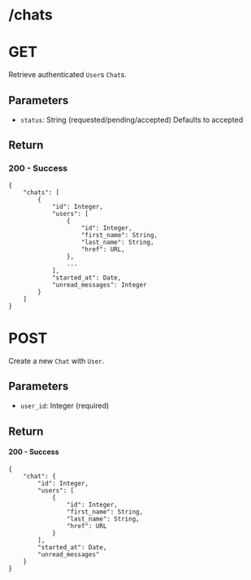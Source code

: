 /chats
==


# GET
Retrieve authenticated `User`s `Chat`s.

## Parameters
* `status`: String (requested/pending/accepted) Defaults to accepted

## Return

### 200 - Success
	{
		"chats": [
			{
				"id": Integer,
				"users": [
					{
						"id": Integer,
						"first_name": String,
						"last_name": String,
						"href": URL,
					},
					...
				],
				"started_at": Date,
				"unread_messages": Integer
			}
		]
	}







# POST
Create a new `Chat` with `User`.

## Parameters
* `user_id`: Integer (required)

## Return

#### 200 - Success
	{
		"chat": {
			"id": Integer,
			"users": [
				{
					"id": Integer,
					"first_name": String,
					"last_name": String,
					"href": URL
				}
			],
			"started_at": Date,
			"unread_messages"
		}
	}

